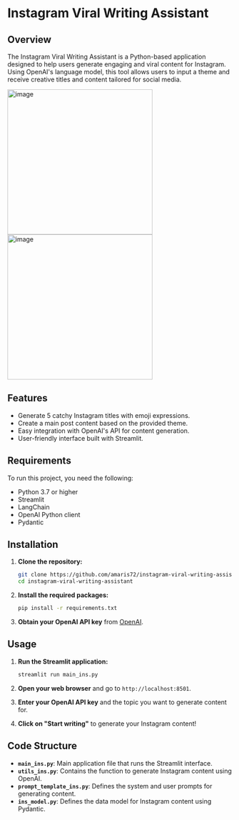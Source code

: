 # Instagram Viral Writing Assistant

## Overview

The Instagram Viral Writing Assistant is a Python-based application designed to help users generate engaging and viral content for Instagram. Using OpenAI's language model, this tool allows users to input a theme and receive creative titles and content tailored for social media.

<img width="325" alt="image" src="https://github.com/user-attachments/assets/ddc32bd2-b2e8-4684-9f2b-980bd3196711">
<img width="325" alt="image" src="https://github.com/user-attachments/assets/29950d86-4624-4ff8-b66c-0145fb7b1eea">


## Features

- Generate 5 catchy Instagram titles with emoji expressions.
- Create a main post content based on the provided theme.
- Easy integration with OpenAI's API for content generation.
- User-friendly interface built with Streamlit.

## Requirements

To run this project, you need the following:

- Python 3.7 or higher
- Streamlit
- LangChain
- OpenAI Python client
- Pydantic

## Installation

1. **Clone the repository:**
   ```bash
   git clone https://github.com/amaris72/instagram-viral-writing-assistant.git
   cd instagram-viral-writing-assistant
   ```

2. **Install the required packages:**
   ```bash
   pip install -r requirements.txt
   ```

3. **Obtain your OpenAI API key** from [OpenAI](https://platform.openai.com/account/api-keys).

## Usage

1. **Run the Streamlit application:**
   ```bash
   streamlit run main_ins.py
   ```

2. **Open your web browser** and go to `http://localhost:8501`.

3. **Enter your OpenAI API key** and the topic you want to generate content for.

4. **Click on "Start writing"** to generate your Instagram content!

## Code Structure

- **`main_ins.py`**: Main application file that runs the Streamlit interface.
- **`utils_ins.py`**: Contains the function to generate Instagram content using OpenAI.
- **`prompt_template_ins.py`**: Defines the system and user prompts for generating content.
- **`ins_model.py`**: Defines the data model for Instagram content using Pydantic.
